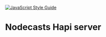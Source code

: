 [![JavaScript Style Guide](https://img.shields.io/badge/code%20style-standard-brightgreen.svg)](http://standardjs.com/)

# Nodecasts Hapi server
